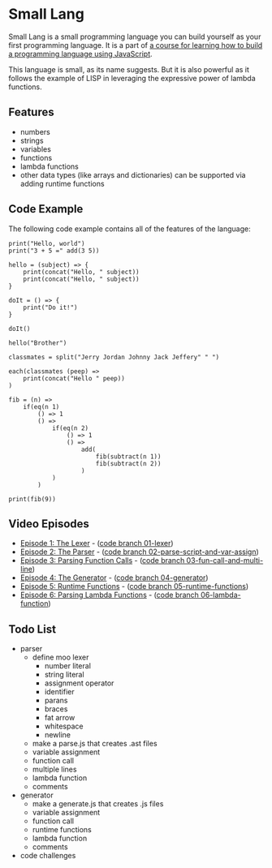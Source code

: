 # Small Lang

Small Lang is a small programming language you can build yourself
as your first programming language. It is a part of [a course for learning
how to build a programming language using JavaScript](https://www.youtube.com/watch?v=5CS0CNVsn4I&list=PLSq9OFrD2Q3DasoOa54Vm9Mr8CATyTbLF).

This language is small, as its name suggests. But it is also powerful
as it follows the example of LISP in leveraging the expressive power of
lambda functions.

## Features

* numbers
* strings
* variables
* functions
* lambda functions
* other data types (like arrays and dictionaries) can be supported via
adding runtime functions

## Code Example

The following code example contains all of the features of the language:

```
print("Hello, world")
print("3 + 5 =" add(3 5))

hello = (subject) => {
    print(concat("Hello, " subject))
    print(concat("Hello, " subject))
}

doIt = () => {
    print("Do it!")
}

doIt()

hello("Brother")

classmates = split("Jerry Jordan Johnny Jack Jeffery" " ")

each(classmates (peep) =>
    print(concat("Hello " peep))
)

fib = (n) =>
    if(eq(n 1)
        () => 1
        () =>
            if(eq(n 2)
                () => 1
                () =>
                    add(
                        fib(subtract(n 1))
                        fib(subtract(n 2))
                    )
            )
        )

print(fib(9))
```

## Video Episodes

* [Episode 1: The Lexer](http://tobyho.com/video/Make-Your-Own-Language-1-The-Lexer.html) - ([code branch 01-lexer](https://github.com/airportyh/smallang/tree/01-lexer))
* [Episode 2: The Parser](http://tobyho.com/video/Make-Your-Own-Language-2-The-Parser.html) - ([code branch 02-parse-script-and-var-assign](https://github.com/airportyh/smallang/tree/02-parse-script-and-var-assign))
* [Episode 3: Parsing Function Calls](http://tobyho.com/video/Make-Your-Own-Language-3-Parsing-Function-Calls.html) - ([code branch 03-fun-call-and-multi-line](https://github.com/airportyh/smallang/tree/03-fun-call-and-multi-line))
* [Episode 4: The Generator](http://tobyho.com/video/Make-Your-Own-Language-4-The-Generator.html) - ([code branch 04-generator](https://github.com/airportyh/smallang/tree/04-generator))
* [Episode 5: Runtime Functions](http://tobyho.com/video/Make-Your-Own-Language-5-Runtime-Functions.html) - ([code branch 05-runtime-functions](https://github.com/airportyh/smallang/tree/05-runtime-functions))
* [Episode 6: Parsing Lambda Functions](http://tobyho.com/video/Make-Your-Own-Language-6-Parsing-Lambda-Functions.html) - ([code branch 06-lambda-function](https://github.com/airportyh/smallang/tree/06-lambda-function))

## Todo List

* parser
    * define moo lexer
        * number literal
        * string literal
        * assignment operator
        * identifier
        * parans
        * braces
        * fat arrow
        * whitespace
        * newline
    * make a parse.js that creates .ast files
    * variable assignment
    * function call
    * multiple lines
    * lambda function
    * comments
* generator
    * make a generate.js that creates .js files
    * variable assignment
    * function call
    * runtime functions
    * lambda function
    * comments
* code challenges